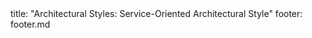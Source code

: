 <frontmatter>
title: "Architectural Styles: Service-Oriented Architectural Style"
footer: footer.md
</frontmatter>

<include src="navbar.md" boilerplate />

<include src="container-inPage-asFlat.md" boilerplate />